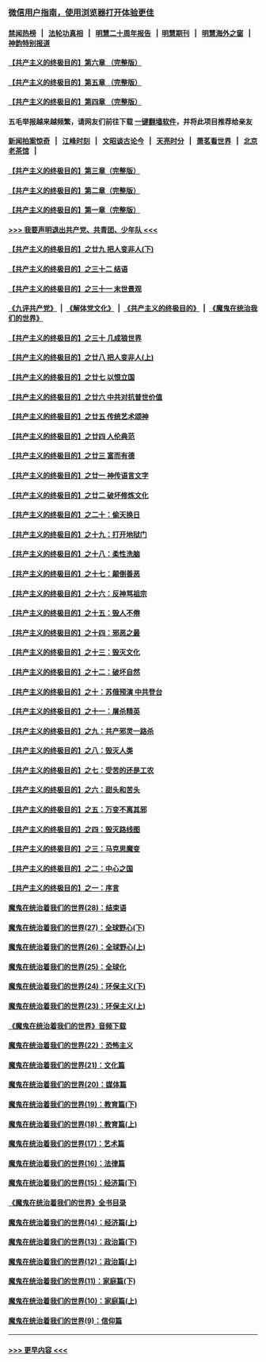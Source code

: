 ### [微信用户指南，使用浏览器打开体验更佳](https://github.com/gfw-breaker/banned-news1/blob/master/indexes/wechat-guide.md?t=0)
#### [禁闻热榜](热点新闻.md?t=0)  &nbsp;&nbsp;|&nbsp;&nbsp; [法轮功真相](https://github.com/gfw-breaker/truth/blob/master/README.md?t=0) &nbsp;&nbsp;|&nbsp;&nbsp; [明慧二十周年报告](https://github.com/gfw-breaker/mh-reports/blob/master/README.md?t=0) &nbsp;&nbsp;|&nbsp;&nbsp;[明慧期刊](https://github.com/gfw-breaker/mh-qikan) &nbsp;&nbsp;|&nbsp;&nbsp; [明慧海外之窗](https://github.com/gfw-breaker/mh-news/blob/master/README.md?t=0) &nbsp;&nbsp;|&nbsp;&nbsp; [神韵特别报道](https://github.com/gfw-breaker/mh-news/blob/master/shenyun.md?t=0)
#### [【共产主义的终极目的】第六章 （完整版）](../pages/nsc422/n11428913.md?t=02171244) 
#### [【共产主义的终极目的】第五章 （完整版）](../pages/nsc422/n11428912.md?t=02171244) 
#### [【共产主义的终极目的】第四章 （完整版）](../pages/nsc422/n11428907.md?t=02171244) 
#### 五毛举报越来越频繁，请网友们前往下载 [一键翻墙软件](https://github.com/gfw-breaker/ssr-accounts)，并将此项目推荐给亲友
#### [新闻拍案惊奇](https://github.com/gfw-breaker/banned-news1/blob/master/pages/link4.md) &nbsp;&nbsp;|&nbsp;&nbsp; [江峰时刻](https://github.com/gfw-breaker/banned-news1/blob/master/pages/link4.md) &nbsp;&nbsp;|&nbsp;&nbsp; [文昭谈古论今](https://github.com/gfw-breaker/banned-news1/blob/master/pages/link4.md) &nbsp;&nbsp;|&nbsp;&nbsp; [天亮时分](https://github.com/gfw-breaker/banned-news1/blob/master/pages/link4.md) &nbsp;&nbsp;|&nbsp;&nbsp; [萧茗看世界](https://github.com/gfw-breaker/banned-news1/blob/master/pages/link4.md) &nbsp;&nbsp;|&nbsp;&nbsp; [北京老茶馆](https://github.com/gfw-breaker/banned-news1/blob/master/pages/link4.md) &nbsp;&nbsp;|&nbsp;&nbsp; 
#### [【共产主义的终极目的】第三章（完整版）](../pages/nsc422/n11428848.md?t=02171244) 
#### [【共产主义的终极目的】第二章（完整版）](../pages/nsc422/n11428831.md?t=02171244) 
#### [【共产主义的终极目的】第一章（完整版）](../pages/nsc422/n11417651.md?t=02171244) 
#### [>>> 我要声明退出共产党、共青团、少年队 <<<](https://github.com/begood0513/goodnews/blob/master/quit/letter.md) 
#### [【共产主义的终极目的】之廿九 把人变非人(下)](../pages/nsc422/n11344140.md?t=02171244) 
#### [【共产主义的终极目的】之三十二 结语](../pages/nsc422/n11360535.md?t=02171244) 
#### [【共产主义的终极目的】之三十一 末世景观](../pages/nsc422/n11351129.md?t=02171244) 
#### [《九评共产党》](https://github.com/begood0513/9ping.md/blob/master/README.md) &nbsp;|&nbsp; [《解体党文化》](../../../../jtdwh.md/blob/master/README.md)  &nbsp;|&nbsp; [《共产主义的终极目的》](../../../../gczydzjmd.md/blob/master/README.md) &nbsp;|&nbsp; [《魔鬼在统治我们的世界》](../../../../mgztzwmdsj.md/blob/master/README.md) 
#### [【共产主义的终极目的】之三十 几成狼世界](../pages/nsc422/n11348280.md?t=02171244) 
#### [【共产主义的终极目的】之廿八 把人变非人(上)](../pages/nsc422/n11340492.md?t=02171244) 
#### [【共产主义的终极目的】之廿七 以恨立国](../pages/nsc422/n11336944.md?t=02171244) 
#### [【共产主义的终极目的】之廿六 中共对抗普世价值](../pages/nsc422/n11324785.md?t=02171244) 
#### [【共产主义的终极目的】之廿五 传统艺术颂神](../pages/nsc422/n11296396.md?t=02171244) 
#### [【共产主义的终极目的】之廿四 人伦典范](../pages/nsc422/n11296397.md?t=02171244) 
#### [【共产主义的终极目的】之廿三 富而有德](../pages/nsc422/n11283598.md?t=02171244) 
#### [【共产主义的终极目的】之廿一 神传语言文字](../pages/nsc422/n11263265.md?t=02171244) 
#### [【共产主义的终极目的】之廿二 破坏修炼文化](../pages/nsc422/n11245728.md?t=02171244) 
#### [【共产主义的终极目的】之二十：偷天换日](../pages/nsc422/n11238846.md?t=02171244) 
#### [【共产主义的终极目的】之十九：打开地狱门](../pages/nsc422/n11206376.md?t=02171244) 
#### [【共产主义的终极目的】之十八：柔性洗脑](../pages/nsc422/n11199994.md?t=02171244) 
#### [【共产主义的终极目的】之十七：颠倒善恶](../pages/nsc422/n11179782.md?t=02171244) 
#### [【共产主义的终极目的】之十六：反神骂祖宗](../pages/nsc422/n11166798.md?t=02171244) 
#### [【共产主义的终极目的】之十五：毁人不倦](../pages/nsc422/n11166792.md?t=02171244) 
#### [【共产主义的终极目的】之十四：邪恶之最](../pages/nsc422/n11150249.md?t=02171244) 
#### [【共产主义的终极目的】之十三：毁灭文化](../pages/nsc422/n11135227.md?t=02171244) 
#### [【共产主义的终极目的】之十二：破坏自然](../pages/nsc422/n11135214.md?t=02171244) 
#### [【共产主义的终极目的】之十：苏俄预演 中共登台](../pages/nsc422/n11118424.md?t=02171244) 
#### [【共产主义的终极目的】之十一：屠杀精英](../pages/nsc422/n11118442.md?t=02171244) 
#### [【共产主义的终极目的】之九：共产邪灵一路杀](../pages/nsc422/n11114139.md?t=02171244) 
#### [【共产主义的终极目的】之八：毁灭人类](../pages/nsc422/n11108503.md?t=02171244) 
#### [【共产主义的终极目的】之七：受苦的还是工农](../pages/nsc422/n11101809.md?t=02171244) 
#### [【共产主义的终极目的】之六：甜头和苦头](../pages/nsc422/n11096971.md?t=02171244) 
#### [【共产主义的终极目的】之五：万变不离其邪](../pages/nsc422/n11091285.md?t=02171244) 
#### [【共产主义的终极目的】之四：毁灭路线图](../pages/nsc422/n11086284.md?t=02171244) 
#### [【共产主义的终极目的】之三：马克思魔变](../pages/nsc422/n11061941.md?t=02171244) 
#### [【共产主义的终极目的】之二：中心之国](../pages/nsc422/n11047728.md?t=02171244) 
#### [【共产主义的终极目的】之一：序言](../pages/nsc422/n11086077.md?t=02171244) 
#### [魔鬼在统治着我们的世界(28)：结束语](../pages/nsc422/n10936246.md?t=02171244) 
#### [魔鬼在统治着我们的世界(27)：全球野心(下)](../pages/nsc422/n10928319.md?t=02171244) 
#### [魔鬼在统治着我们的世界(26)：全球野心(上)](../pages/nsc422/n10900318.md?t=02171244) 
#### [魔鬼在统治着我们的世界(25)：全球化](../pages/nsc422/n10788205.md?t=02171244) 
#### [魔鬼在统治着我们的世界(24)：环保主义(下)](../pages/nsc422/n10695307.md?t=02171244) 
#### [魔鬼在统治着我们的世界(23)：环保主义(上)](../pages/nsc422/n10688613.md?t=02171244) 
#### [《魔鬼在统治着我们的世界》音频下载](../pages/nsc422/n10635553.md?t=02171244) 
#### [魔鬼在统治着我们的世界(22)：恐怖主义](../pages/nsc422/n10614727.md?t=02171244) 
#### [魔鬼在统治着我们的世界(21)：文化篇](../pages/nsc422/n10597706.md?t=02171244) 
#### [魔鬼在统治着我们的世界(20)：媒体篇](../pages/nsc422/n10586579.md?t=02171244) 
#### [魔鬼在统治着我们的世界(19)：教育篇(下)](../pages/nsc422/n10564808.md?t=02171244) 
#### [魔鬼在统治着我们的世界(18)：教育篇(上)](../pages/nsc422/n10526970.md?t=02171244) 
#### [魔鬼在统治着我们的世界(17)：艺术篇](../pages/nsc422/n10499093.md?t=02171244) 
#### [魔鬼在统治着我们的世界(16)：法律篇](../pages/nsc422/n10485969.md?t=02171244) 
#### [魔鬼在统治着我们的世界(15)：经济篇(下)](../pages/nsc422/n10469975.md?t=02171244) 
#### [《魔鬼在统治着我们的世界》全书目录](../pages/nsc422/n10464261.md?t=02171244) 
#### [魔鬼在统治着我们的世界(14)：经济篇(上)](../pages/nsc422/n10457370.md?t=02171244) 
#### [魔鬼在统治着我们的世界(13)：政治篇(下)](../pages/nsc422/n10448270.md?t=02171244) 
#### [魔鬼在统治着我们的世界(12)：政治篇(上)](../pages/nsc422/n10444576.md?t=02171244) 
#### [魔鬼在统治着我们的世界(11)：家庭篇(下)](../pages/nsc422/n10440961.md?t=02171244) 
#### [魔鬼在统治着我们的世界(10)：家庭篇(上)](../pages/nsc422/n10435448.md?t=02171244) 
#### [魔鬼在统治着我们的世界(9)：信仰篇](../pages/nsc422/n10432159.md?t=02171244) 

----
#### [ >>> 更早内容 <<< ](../indexes/nsc422-earlier.md)
